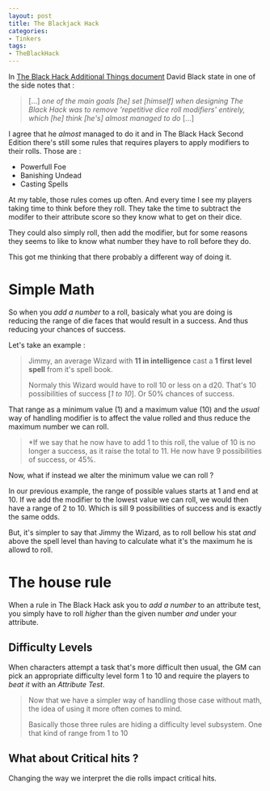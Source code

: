 ```yaml
---
layout: post
title: The Blackjack Hack
categories: 
- Tinkers
tags: 
- TheBlackHack
---
```


In [The Black Hack Additional Things document](http://dngnsndrgns.blogspot.com/2016/05/additional-things.html)  David Black state in one of the side notes that :

> [...] _one of the main goals [he] set [himself] when designing The Black Hack was to remove 'repetitive dice roll modifiers' entirely, which [he] think [he's] almost managed to do_ [...]

I agree that he _almost_ managed to do it and in The Black Hack Second Edition there's still some rules that requires players to apply modifiers to their rolls. Those are : 
 * Powerfull Foe
 * Banishing Undead
 * Casting Spells

At my table, those rules comes up often. And  every time I see my players taking time to think before they roll. They take the time to subtract the modifer to their attribute score so they know what to get on their dice.
 
They could also simply roll, then add the modifier, but for some reasons they seems to like to know what number they have to roll before they do.  

This got me thinking that there probably a different way of doing it. 

# Simple Math

So when you _add a number_ to a roll, basicaly what you are doing is reducing the range of die faces that would result in a success. And thus reducing your chances of success.

Let's take an example :

> Jimmy, an average Wizard with **11 in intelligence** cast a **1 first level spell** from it's spell book.
> 
> Normaly this Wizard would have to roll  10 or less on a d20. That's 10 possibilities of success  [_1 to 10_]. Or 50% chances of success. 

That range as a minimum value (1) and a maximum value (10) and the _usual_ way of handling modifier is to affect the value rolled and thus reduce the maximum number we can roll. 

> *If we say that he now have to add 1 to this roll, the value of 10 is no longer a success, as it raise the total to 11. He now have 9 possibilities of success, or 45%.

Now, what if instead we alter the minimum value we can roll ? 

In our previous example, the range of possible values starts at 1 and end at 10. If we add the modifier to the lowest value we can roll, we would then have a range of 2 to 10. Which is sill 9 possibilities of success and is exactly the same odds. 

But, it's simpler to say that Jimmy the Wizard, as to roll bellow his stat *and* above the spell level than having to calculate what it's the maximum he is allowd to roll.

# The house rule

When a rule in The Black Hack ask you to _add a number_ to an attribute test, you simply have to roll _higher_ than the given number _and_ under your attribute.

## Difficulty Levels

When characters attempt a task that's more difficult then usual, the GM can pick an appropriate difficulty level form  1 to 10 and require the players to _beat it_ with an _Attribute Test_.

> Now that we have a simpler way of handling those case without math, the idea of using it more often comes to mind.
> 
> Basically those three rules are hiding a difficulty level subsystem. One that kind of range from 1 to 10

## What about Critical hits ?
Changing the way we interpret the die rolls impact critical hits. 


<!--stackedit_data:
eyJoaXN0b3J5IjpbMTAxODQ5OTYxLDI5MjUyODY3LDEzNTgxMD
AwMywtMTk5NTY0MzYyMywxOTAwNzUyMzM4LC01NzkxNDQ1MjYs
MTcxNTM5Njk4MiwtNTA0MzMwMzk5LC0xMTM5ODU1OTg3LC0zOT
c2NTI1OTUsMTI0NDgyODk4MSwtMTkzMDA5ODU4MSwxOTQyMjM5
OTM3LC02MDI4MDkwNTYsMTM1ODgxMDMzOSwtMTE0MDM0MTQxNC
wtMTQ4NDQyNTk4NiwtNjczNTE5MTgwLC00MzI1NTk4NTQsNjc0
OTQ2NTgzXX0=
-->